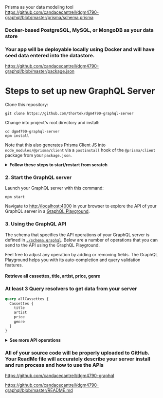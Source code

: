Prisma as your data modeling tool
https://github.com/candacecantrell/dgm4790-graphql/blob/master/prisma/schema.prisma

### Docker-based PostgreSQL, MySQL, or MongoDB as your data store
### Your app will be deployable locally using Docker and will have seed data entered into the datastore.
https://github.com/candacecantrell/dgm4790-graphql/blob/master/package.json

# Steps to set up new GraphQL Server

Clone this repository:

```
git clone https://github.com/thortek/dgm4790-graphql-server
```

Change into project's root directory and install:

```
cd dgm4790-graphql-server
npm install
```

Note that this also generates Prisma Client JS into `node_modules/@prisma/client` via a `postinstall` hook of the `@prisma/client` package from your `package.json`.

<Details><Summary><strong>Follow these steps to start/restart from scratch</strong></Summary>

If you have an existing Docker container running and want to restart from scratch, run the `nuke` npm script:

```
npm run nuke
```

Create a new database instance and migrate it by running the `createDB` npm script:

```
npm run createDB
```

Generate the Prisma Client code by running the `generate` npm script:

```
npm run generate
```

Seed the database by running the `seed` npm script:

```
npm run seed
```
</Details>

### 2. Start the GraphQL server

Launch your GraphQL server with this command:

```
npm start
```

Navigate to [http://localhost:4000](http://localhost:4000) in your browser to explore the API of your GraphQL server in a [GraphQL Playground](https://github.com/prisma/graphql-playground).

### 3. Using the GraphQL API

The schema that specifies the API operations of your GraphQL server is defined in [`./schema.graphql`](./schema.graphql). Below are a number of operations that you can send to the API using the GraphQL Playground.

Feel free to adjust any operation by adding or removing fields. The GraphQL Playground helps you with its auto-completion and query validation features.

#### Retrieve all cassettes, title, artist, price, genre
### At least 3 Query resolvers to get data from your server

```graphql
query allCassettes {
  Cassettes {
    title
    artist
    price
    genre
  }
}
```

<Details><Summary><strong>See more API operations</strong></Summary>

#### Search genres & titles with searchstring

```graphql
query filterCassettes {
  Cassette(searchString: "pop") {
    id
    title
    artist
    genre
    price
  }
}
```

#### Retrieve a single cassette by its id

```graphql
query oneCassette {
  Cassette(id: __CASSETTE_ID__) {
    title
    artist
    id
  }
}
```

### At least 2 Mutation resolvers allowing users to create, update, or upsert an item.

#### Create a new cassette

```graphql
mutation createCassette {
  createCassette(title: "New cassette",
    genre: "New genre",
  artist: "New artist",
  price: 19.00,
}
```

#### Update a cassette

```graphql
mutation updateCassette {
  updateCassette(id: __CASSETTE_ID__,
    title: "Updated title",
    artist: "Updated artist",
    genre: "Updated genre",
    price: 15.00,
}
```

### At least 1 Mutation resolver allowing users to delete an item.Your datastore will contain at least 25 items

#### Delete a specific cassette by id

```graphql
mutation deleteOneCassette {
  deleteOneCassette(where: {
    id: __CASSETTE_ID__
  }) {
    id
    title
  }
}
```

> **Note**: Replace CASSETTE_ID with actual cassette id & price must added as be float type. 

> **Note**: You need to replace the `__CASSETTE_ID__` placeholder with an actual `id` from a `Cassette` item. You can find one e.g. using the `allCAssettes` query.

</Details>

### All of your source code will be properly uploaded to GitHub. Your ReadMe file will accurately describe your server install and run process and how to use the APIs

https://github.com/candacecantrell/dgm4790-graphql

https://github.com/candacecantrell/dgm4790-graphql/blob/master/README.md
